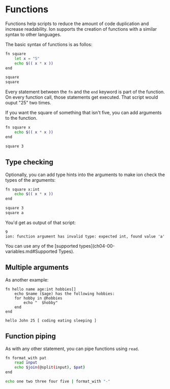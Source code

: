# Functions

Functions help scripts to reduce the amount of code duplication and increase readability. Ion supports the creation of functions with a similar syntax to other languages.

The basic syntax of functions is as follos:

```sh
fn square
    let x = "5"
    echo $(( x * x ))
end

square
square
```

Every statement between the `fn` and the `end` keyword is part of the function. On every function call, those statements get executed.  That script would ouput "25" two times.

If you want the square of something that isn't five, you can add arguments to the function.

```sh
fn square x
    echo $(( x * x ))
end

square 3
```

## Type checking

Optionally, you can add type hints into the arguments to make ion check the types of the arguments:

```sh
fn square x:int
    echo $(( x * x ))
end

square 3
square a
```

You'd get as output of that script:

```
9
ion: function argument has invalid type: expected int, found value 'a'
```

You can use any of the [supported types](ch04-00-variables.md#Supported Types).

## Multiple arguments

As another example:

```
fn hello name age:int hobbies[]
    echo $name ($age) has the following hobbies:
    for hobby in @hobbies
        echo "  $hobby"
    end
end

hello John 25 [ coding eating sleeping ]
```

## Function piping


As with any other statement, you can pipe functions using `read`.

```sh
fn format_with pat
    read input
    echo $join(@split(input), $pat)
end

echo one two three four five | format_with "-"
```

